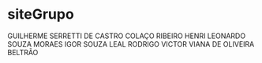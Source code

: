 # siteGrupo
GUILHERME SERRETTI DE CASTRO COLAÇO RIBEIRO
HENRI LEONARDO SOUZA MORAES
IGOR SOUZA LEAL
RODRIGO VICTOR VIANA DE OLIVEIRA BELTRÃO